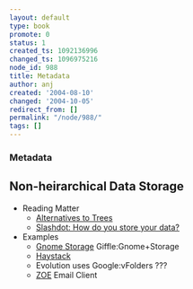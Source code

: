 ```yaml
---
layout: default
type: book
promote: 0
status: 1
created_ts: 1092136996
changed_ts: 1096975216
node_id: 988
title: Metadata
author: anj
created: '2004-08-10'
changed: '2004-10-05'
redirect_from: []
permalink: "/node/988/"
tags: []
---
```

### Metadata
<!--break-->
## Non-heirarchical Data Storage
* Reading Matter
    * [Alternatives to Trees](http://www.geocities.com/tablizer/sets1.htm)
    * [Slashdot: How do you store your data?](http://ask.slashdot.org/askslashdot/03/09/02/2321248.shtml?tid=137&tid=146&tid=198&tid=99)
* Examples
    * [Gnome Storage](http://www.gnome.org/~seth/storage/index.html) Giffle:Gnome+Storage
    * [Haystack](http://haystack.lcs.mit.edu/index.html)
    * Evolution uses Google:vFolders ???
    * [ZOE](http://guests.evectors.it/zoe/itstories/home.php?data=stories) Email Client




